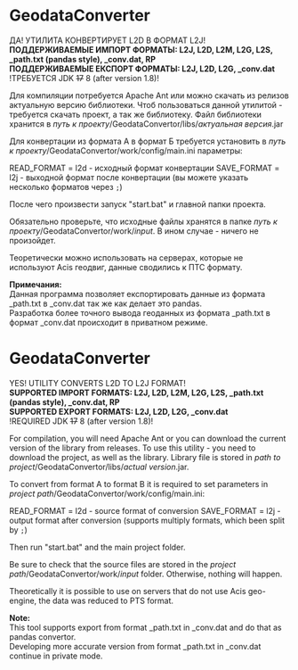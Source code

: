 # GeodataConverter

ДА! УТИЛИТА КОНВЕРТИРУЕТ L2D В ФОРМАТ L2J!
<br>
**ПОДДЕРЖИВАЕМЫЕ ИМПОРТ ФОРМАТЫ: L2J, L2D, L2M, L2G, L2S, _path.txt (pandas style), _conv.dat, RP**
<br>
**ПОДДЕРЖИВАЕМЫЕ ЕКСПОРТ ФОРМАТЫ: L2J, L2D, L2G, _conv.dat**
<br>
!ТРЕБУЕТСЯ JDK ~~17~~ 8 (after version 1.8)!

Для компиляции потребуется Apache Ant или можно скачать из релизов актуальную версию библиотеки.
Чтоб пользоваться данной утилитой - требуется скачать проект, а так же библиотеку.
Файл библиотеки хранится в *путь к проекту*/GeodataConvertor/libs/*актуальная версия*.jar

Для конвертации из формата А в формат Б требуется установить в *путь к проекту*/GeodataConvertor/work/config/main.ini параметры:

READ_FORMAT = l2d - исходный формат конвертации
SAVE_FORMAT = l2j - выходной формат после конвертации (вы можете указать несколько форматов через `;`)

После чего произвести запуск "start.bat" и главной папки проекта.

Обязательно проверьте, что исходные файлы хранятся в папке *путь к проекту*/GeodataConvertor/work/*input*. В ином случае - ничего не произойдет.

Теоретически можно использовать на серверах, которые не используют Acis геодвиг, данные сводились к ПТС формату.

**Примечания:**
<br>
Данная программа позволяет експортировать данные из формата _path.txt в _conv.dat так же как делает это pandas.
<br>
Разработка более точного вывода геоданных из формата _path.txt в формат _conv.dat происходит в приватном режиме.  

# GeodataConverter

YES! UTILITY CONVERTS L2D TO L2J FORMAT!
<br>
**SUPPORTED IMPORT FORMATS: L2J, L2D, L2M, L2G, L2S, _path.txt (pandas style), _conv.dat, RP**
<br>
**SUPPORTED EXPORT FORMATS: L2J, L2D, L2G, _conv.dat**
<br>
!REQUIRED JDK ~~17~~ 8 (after version 1.8)!

For compilation, you will need Apache Ant or you can download the current version of the library from releases.
To use this utility - you need to download the project, as well as the library.
Library file is stored in *path to project*/GeodataConvertor/libs/*actual version*.jar.

To convert from format A to format B it is required to set parameters in *project path*/GeodataConvertor/work/config/main.ini:

READ_FORMAT = l2d - source format of conversion
SAVE_FORMAT = l2j - output format after conversion (supports multiply formats, which been split by `;`)

Then run "start.bat" and the main project folder.

Be sure to check that the source files are stored in the *project path*/GeodataConvertor/work/*input* folder. Otherwise, nothing will happen.

Theoretically it is possible to use on servers that do not use Acis geo-engine, the data was reduced to PTS format.

**Note:**
<br>
This tool supports export from format _path.txt in _conv.dat and do that as pandas convertor.
<br>
Developing more accurate version from format _path.txt in _conv.dat continue in private mode.